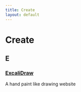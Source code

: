 ```yaml
---
title: Create
layout: default
---
```


# Create

## E

### [ExcaliDraw](https://excalidraw.com)

A hand paint like drawing website
